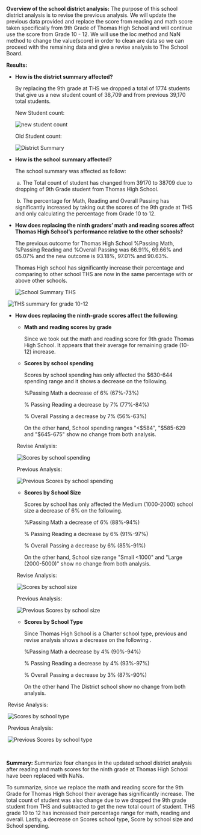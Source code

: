 **Overview of the school district analysis:** The purpose of this school district analysis is to revise the previous analysis. We will update the previous data provided and replace the score from reading and math score taken specifically from 9th Grade of Thomas High School and will continue use the score from Grade 10 - 12. We will use the loc method and NaN method to change the value(score) in order to clean are data so we can proceed with the remaining data and give a revise analysis to The School Board.



**Results:** 

- **How is the district summary affected?**

  By replacing the 9th grade at THS we dropped a total of 1774 students that give us a new student count of 38,709 and from previous 39,170 total students.

  New Student count:

  ![new student count](https://user-images.githubusercontent.com/94090097/145684681-d7875048-9376-45e3-96dd-8ad3cfc5c3c5.PNG)

  Old Student count:

  ![District Summary](https://user-images.githubusercontent.com/94090097/145663780-eeab5bea-c59b-4d5b-8398-484ca131fc5a.PNG)

- **How is the school summary affected?**

  The school summary was affected as follow:

  ​	a. The Total count of student has changed from 39170 to 38709 due to dropping of 9th Grade student from Thomas High School.

  ​	b. The percentage for Math, Reading and Overall Passing has significantly increased by taking out the scores of the 9th grade at THS and only calculating the percentage from Grade 10 to 12.

  

- **How does replacing the ninth graders’ math and reading scores affect Thomas High School’s performance relative to the other schools?**

  The previous outcome for Thomas High School %Passing Math, %Passing Reading and %Overall Passing was 66.91%, 69.66% and 65.07% and the new outcome is 93.18%, 97.01% and 90.63%. 

  Thomas High school has significantly increase their percentage and comparing to other school THS are now in the same percentage with or above other schools.

  ![School Summary THS](https://user-images.githubusercontent.com/94090097/145663798-e39f4593-a904-4131-bb85-645321427fbe.PNG)



​		![THS summary for grade 10-12](https://user-images.githubusercontent.com/94090097/145663804-1c12674b-969b-453e-a9f8-cd8b7683b5a5.PNG)



- **How does replacing the ninth-grade scores affect the following**:

  - **Math and reading scores by grade**

    Since we took out the math and reading score for 9th grade Thomas High School. It appears that their average for remaining grade (10-12) increase. 

  
  

  

  
  - **Scores by school spending**
  
    Scores by school spending has only affected the $630-644 spending range and it shows a decrease on the following.
    
     %Passing Math a decrease of 6% (67%-73%) 
    
     % Passing Reading a decrease by 7% (77%-84%) 
    
     % Overall Passing  a decrease by 7% (56%-63%)
    
    On the other hand, School spending ranges  "<$584", "$585-629 and "$645-675" show no change from both analysis.
  
  ​		Revise Analysis:
  
  ​		![Scores by school spending](https://user-images.githubusercontent.com/94090097/145696521-e61ac303-3840-4714-ae71-676478551ef3.PNG)
  
  
  
  ​		Previous Analysis:
  
  ​		![Previous Scores by school spending](https://user-images.githubusercontent.com/94090097/145696587-b0902ed2-7fc2-4288-8a62-c1fa66a274f2.PNG)
  
  
  
  
  
  - **Scores by School Size**
  
    Scores by school has only affected the Medium (1000-2000) school size a decrease of 6% on the following.
    
     %Passing Math a decrease of 6% (88%-94%) 
    
     % Passing Reading a decrease by 6% (91%-97%) 
    
     % Overall Passing  a decrease by 6% (85%-91%)
    
     On the other hand, School size range "Small <1000" and "Large (2000-5000)" show no change from both analysis.
    
    
  
  ​		Revise Analysis:
  
  ​		![Scores by school size](https://user-images.githubusercontent.com/94090097/145696308-bf0cdbab-5651-4745-a829-47d77223d6f6.PNG)
  
  ​		Previous Analysis:
  
  ​		![Previous Scores by school size](https://user-images.githubusercontent.com/94090097/145696694-a563af9a-86d2-49aa-8f28-a14b6bc9fbe2.PNG)
  
  
  
  - **Scores by School Type**
  
    Since Thomas High School is a Charter school type, previous and revise analysis shows a decrease on the following . 
    
     %Passing Math a decrease by 4% (90%-94%)
    
     % Passing Reading a decrease by 4% (93%-97%)
    
     % Overall Passing a decrease by 3% (87%-90%)
    
     On the other hand The District school show no change from both analysis.

​			Revise Analysis:

​			![Scores by school type](https://user-images.githubusercontent.com/94090097/145696191-25b3aa83-ea5c-4144-94df-cc47054e97ea.PNG)



​			Previous Analysis:

​			![Previous Scores by school type](https://user-images.githubusercontent.com/94090097/145696699-ff66cb10-af29-40c0-8a4f-c4f5d14bde1c.PNG)	

​		

**Summary:** Summarize four changes in the updated school district analysis after reading and math scores for the ninth grade at Thomas High School have been replaced with NaNs.

To summarize, since we replace the math and reading score for the 9th Grade for Thomas High School their average has significantly increase. The total count of student was also change due to we dropped the 9th grade student from THS and subtracted to get the new total count of student. THS grade 10 to 12 has increased their percentage range for math, reading and overall. Lastly, a decrease on Scores school type, Score by school size and School spending.